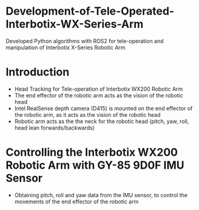 # Development-of-Tele-Operated-Interbotix-WX-Series-Arm
Developed Python algorithms with ROS2 for tele-operation and manipulation of Interbotix X-Series Robotic Arm

# Introduction
- Head Tracking for Tele-operation of Interbotix WX200 Robotic Arm
- The end effector of the robotic arm acts as the vision of the robotic head 
- Intel RealSense depth camera (D415) is mounted on the end effector of the robotic arm, as it acts as the vision of the robotic head
- Robotic arm acts as the the neck for the robotic head (pitch, yaw, roll, head lean forwards/backwards)

# Controlling the Interbotix WX200 Robotic Arm with GY-85 9D0F IMU Sensor 
- Obtaining pitch, roll and yaw data from the IMU sensor, to control the movements of the end effector of the robotic arm
